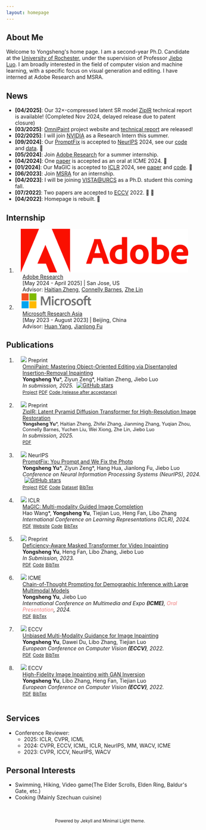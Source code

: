 ```yaml
---
layout: homepage
---
```


## About Me

Welcome to Yongsheng's home page. I am a second-year Ph.D. Candidate at the [University of Rochester](https://www.cs.rochester.edu/), under the supervision of Professor [Jiebo Luo](https://www.cs.rochester.edu/u/jluo/). I am broadly interested in the field of computer vision and machine learning, with a specific focus on visual generation and editing. I have interned at Adobe Research and MSRA.


## News

- **[04/2025]**: Our 32×-compressed latent SR model [ZipIR](https://arxiv.org/pdf/2504.08591) technical report is available! (Completed Nov 2024, delayed release due to patent closure)
- **[03/2025]**: [OmniPaint](https://www.yongshengyu.com/OmniPaint-Page/) project website and [technical report](https://arxiv.org/abs/2503.08677) are released!
- **[02/2025]**: I will join [NVIDIA](https://www.nvidia.com/en-us/) as a Research Intern this summer.
- **[09/2024]**: Our [PromptFix](https://arxiv.org/pdf/2405.16785) is accepted to [NeurIPS](https://neurips.cc/Conferences/2024) 2024, see our [code](https://github.com/yeates/PromptFix) and [data](https://huggingface.co/datasets/yeates/PromptfixData). &#127880;
- **[05/2024]**: Join [Adobe Research](https://research.adobe.com) for a summer internship.
- **[04/2024]**: One <a href="https://arxiv.org/pdf/2405.15687">paper</a> is accepted as an oral at ICME 2024. &#127880;
- **[01/2024]**: Our MaGIC is accepted to [ICLR](https://iclr.cc/) 2024, see [paper](https://arxiv.org/abs/2305.11818) and [code](https://github.com/yeates/MaGIC). &#127880;
- **[06/2023]**: Join [MSRA](https://www.microsoft.com/en-us/research/lab/microsoft-research-asia/) for an internship.
- **[04/2023]**: I will be joining [VISTA@URCS](https://www.cs.rochester.edu/u/jluo/) as a Ph.D. student this coming fall.
- **[07/2022]**: Two papers are accepted to [ECCV](https://eccv2022.ecva.net/) 2022. &#127880; &#127880;
- **[04/2022]**: Homepage is rebuilt. &#128509;


## Internship

<div class="publications">
<ol class="bibliography">


<li>
<div class="pub-row">
  <div style="position: relative;padding-right: 15px;padding-left: 15px;">
    <img src="./assets/img/adobe-logo.png" class="logo">
  </div>
  <div id="internship-adobe-24" class="col-sm-9" style="position: relative;width: 100%;padding-right: 15px;padding-left: 20px;">
      <div class="title"><a href="https://research.adobe.com/">Adobe Research</a></div>
      <div class="author">[May 2024 - April 2025] | San Jose, US</div>
      <div class="author">Advisor: <a href="https://scholar.google.com/citations?user=hLG8AmwAAAAJ&hl=en">Haitian Zheng</a>, <a href="https://scholar.google.com/citations?user=NINFXC0AAAAJ&hl=en">Connelly Barnes</a>, <a href="https://scholar.google.com/citations?hl=en&user=R0bnqaAAAAAJ">Zhe Lin</a></div>
  </div>
</div>
</li>


<li>
<div class="pub-row">
  <div style="position: relative;padding-right: 15px;padding-left: 15px;">
    <img src="./assets/img/microsoft-logo.png" class="logo" style="height: 45px">
  </div>
  <div id="internship-msra" class="col-sm-9" style="position: relative;width: 100%;padding-right: 15px;padding-left: 20px;">
      <div class="title"><a href="https://www.microsoft.com/en-us/research/lab/microsoft-research-asia/">Microsoft Research Asia</a></div>
      <div class="author">[May 2023 - August 2023] | Beijing, China</div>
      <div class="author">Advisor: <a href="https://scholar.google.com/citations?user=O8NTlooAAAAJ&hl=en">Huan Yang</a>, <a href="https://scholar.google.com/citations?user=-WqSwu8AAAAJ&hl=en">Jianlong Fu</a></div>
  </div>
</div>
</li>


</ol>
</div>

## Publications

<div class="publications">
<ol class="bibliography">


<li>
<div class="pub-row">
  <div class="col-sm-3 abbr" style="position: relative;padding-right: 15px;padding-left: 15px;">
    <img src="https://s2.loli.net/2025/03/13/CD58aw3gRuXzjIK.gif" class="teaser img-fluid z-depth-1">
            <abbr class="badge">Preprint</abbr>
  </div>
  <div id="yu25omnipaint" class="col-sm-9" style="position: relative;width: 100%;padding-right: 15px;padding-left: 20px;">
      <div class="title"><a href="https://arxiv.org/abs/2503.08677">OmniPaint: Mastering Object-Oriented Editing via Disentangled Insertion-Removal Inpainting</a></div>
      <div class="author"><strong>Yongsheng Yu</strong>*, Ziyun Zeng*, Haitian Zheng, Jiebo Luo</div>
      <div class="periodical"><em>In submission, 2025.</em>
      <a href="https://github.com/yeates/OmniPaint">
      <img src="https://img.shields.io/github/stars/yeates/OmniPaint?style=social" alt="GitHub stars" style="vertical-align: middle; margin-left: 5px; margin-top: -5px;">
      </a>
      </div>
    <div class="links">
      <a href="https://www.yongshengyu.com/OmniPaint-Page/" class="btn btn-sm z-depth-0" role="button" target="_blank" style="font-size:12px;">Project</a>
      <a href="https://arxiv.org/pdf/2503.08677" class="btn btn-sm z-depth-0" role="button" target="_blank" style="font-size:12px;">PDF</a>
      <a href="https://github.com/yeates/OmniPaint" class="btn btn-sm z-depth-0" role="button" target="_blank" style="font-size:12px;">Code (release after acceptance)</a>
      <!-- <a href="https://scholar.google.com/scholar?hl=en&as_sdt=0%2C5&q=OmniPaint%3A+You+Prompt+and+We+Fix+the+Photo&btnG=#d=gs_cit&t=1717276171483&u=%2Fscholar%3Fq%3Dinfo%3AmjbIp5vw_zcJ%3Ascholar.google.com%2F%26output%3Dcite%26scirp%3D0%26hl%3Den" class="btn btn-sm z-depth-0" role="button" target="_blank" style="font-size:12px;">BibTex</a> -->
    </div>
  </div>
</div>
</li>

<br>

<li>
<div class="pub-row">
  <div class="col-sm-3 abbr" style="position: relative;padding-right: 15px;padding-left: 15px;">
    <img src="https://s2.loli.net/2025/04/14/1TYjHhpcwQ7u2vF.jpg" class="teaser img-fluid z-depth-1">
            <abbr class="badge">Preprint</abbr>
  </div>
  <div id="yu25omnipaint" class="col-sm-9" style="position: relative;width: 100%;padding-right: 15px;padding-left: 20px;">
      <div class="title"><a href="https://arxiv.org/abs/2504.08591">ZipIR: Latent Pyramid Diffusion Transformer for High-Resolution Image Restoration</a></div>
      <div class="author" style="font-size: 0.9em;"><strong>Yongsheng Yu</strong>*, Haitian Zheng, Zhifei Zhang, Jianming Zhang, Yuqian Zhou, Connelly Barnes, Yuchen Liu, Wei Xiong, Zhe Lin, Jiebo Luo</div>
      <div class="periodical"><em>In submission, 2025.</em>
      <!-- <a href="https://github.com/yeates/OmniPaint">
      <img src="https://img.shields.io/github/stars/yeates/OmniPaint?style=social" alt="GitHub stars" style="vertical-align: middle; margin-left: 5px; margin-top: -5px;">
      </a> -->
      </div>
    <div class="links">
      <!-- <a href="https://www.yongshengyu.com/OmniPaint-Page/" class="btn btn-sm z-depth-0" role="button" target="_blank" style="font-size:12px;">Project</a> -->
      <a href="https://arxiv.org/pdf/2504.08591" class="btn btn-sm z-depth-0" role="button" target="_blank" style="font-size:12px;">PDF</a>
      <!-- <a href="https://github.com/yeates/OmniPaint" class="btn btn-sm z-depth-0" role="button" target="_blank" style="font-size:12px;">Code (release after acceptance)</a> -->
      <!-- <a href="https://scholar.google.com/scholar?hl=en&as_sdt=0%2C5&q=OmniPaint%3A+You+Prompt+and+We+Fix+the+Photo&btnG=#d=gs_cit&t=1717276171483&u=%2Fscholar%3Fq%3Dinfo%3AmjbIp5vw_zcJ%3Ascholar.google.com%2F%26output%3Dcite%26scirp%3D0%26hl%3Den" class="btn btn-sm z-depth-0" role="button" target="_blank" style="font-size:12px;">BibTex</a> -->
    </div>
  </div>
</div>
</li>

<br>


<li>
<div class="pub-row">
  <div class="col-sm-3 abbr" style="position: relative;padding-right: 15px;padding-left: 15px;">
    <img src="https://s2.loli.net/2024/10/04/e7wQchYHOFEJ3ZD.gif" class="teaser img-fluid z-depth-1">
            <abbr class="badge">NeurIPS</abbr>
  </div>
  <div id="yu24promptfix" class="col-sm-9" style="position: relative;width: 100%;padding-right: 15px;padding-left: 20px;">
      <div class="title"><a href="https://arxiv.org/abs/2405.16785">PromptFix: You Prompt and We Fix the Photo</a></div>
      <div class="author"><strong>Yongsheng Yu</strong>*, Ziyun Zeng*, Hang Hua, Jianlong Fu, Jiebo Luo</div>
      <div class="periodical"><em>Conference on Neural Information Processing Systems (NeurIPS), 2024.</em>
      <a href="https://github.com/yeates/PromptFix">
      <img src="https://img.shields.io/github/stars/yeates/PromptFix?style=social" alt="GitHub stars" style="vertical-align: middle; margin-left: 5px; margin-top: -5px;">
      </a>
      </div>
    <div class="links">
      <a href="https://www.yongshengyu.com/PromptFix-Page/" class="btn btn-sm z-depth-0" role="button" target="_blank" style="font-size:12px;">Project</a>
      <a href="https://arxiv.org/pdf/2405.16785" class="btn btn-sm z-depth-0" role="button" target="_blank" style="font-size:12px;">PDF</a>
      <a href="https://github.com/yeates/PromptFix" class="btn btn-sm z-depth-0" role="button" target="_blank" style="font-size:12px;">Code</a>
      <a href="https://huggingface.co/datasets/yeates/PromptfixData" class="btn btn-sm z-depth-0" role="button" target="_blank" style="font-size:12px;">Dataset</a>
      <a href="https://scholar.google.com/scholar?hl=en&as_sdt=0%2C5&q=PromptFix%3A+You+Prompt+and+We+Fix+the+Photo&btnG=#d=gs_cit&t=1717276171483&u=%2Fscholar%3Fq%3Dinfo%3AmjbIp5vw_zcJ%3Ascholar.google.com%2F%26output%3Dcite%26scirp%3D0%26hl%3Den" class="btn btn-sm z-depth-0" role="button" target="_blank" style="font-size:12px;">BibTex</a>
    </div>
  </div>
</div>
</li>

<br>


<li>
<div class="pub-row">
  <div class="col-sm-3 abbr" style="position: relative;padding-right: 15px;padding-left: 15px;">
    <img src="https://s2.loli.net/2023/11/25/V91f7PYqSwoaJmK.png" class="teaser img-fluid z-depth-1">
            <abbr class="badge">ICLR</abbr>
  </div>
  <div id="yu22unbiased" class="col-sm-9" style="position: relative;width: 100%;padding-right: 15px;padding-left: 20px;">
      <div class="title"><a href="https://arxiv.org/abs/2305.11818">MaGIC: Multi-modality Guided Image Completion</a></div>
      <div class="author">Hao Wang*, <strong>Yongsheng Yu</strong>, Tiejian Luo, Heng Fan, Libo Zhang</div>
      <div class="periodical"><em>International Conference on Learning Representations (ICLR), 2024.</em>
      </div>
    <div class="links">
      <a href="https://arxiv.org/pdf/2305.11818.pdf" class="btn btn-sm z-depth-0" role="button" target="_blank" style="font-size:12px;">PDF</a>
      <a href="https://yeates.github.io/MaGIC-Page" class="btn btn-sm z-depth-0" role="button" target="_blank" style="font-size:12px;">Website</a>
      <a href="https://github.com/yeates/MaGIC" class="btn btn-sm z-depth-0" role="button" target="_blank" style="font-size:12px;">Code</a>
      <a href="https://dblp.uni-trier.de/rec/journals/corr/abs-2305-11818.html?view=bibtex" class="btn btn-sm z-depth-0" role="button" target="_blank" style="font-size:12px;">BibTex</a>
    </div>
  </div>
</div>
</li>

<br>


<li>
<div class="pub-row">
  <div class="col-sm-3 abbr" style="position: relative;padding-right: 15px;padding-left: 15px;">
    <img src="https://s2.loli.net/2023/11/25/eiIWXha2vrsfVyk.gif" class="teaser img-fluid z-depth-1">
            <abbr class="badge">Preprint</abbr>
  </div>
  <div id="yu22unbiased" class="col-sm-9" style="position: relative;width: 100%;padding-right: 15px;padding-left: 20px;">
      <div class="title"><a href="https://arxiv.org/abs/2307.08629">Deficiency-Aware Masked Transformer for Video Inpainting</a></div>
      <div class="author"><strong>Yongsheng Yu</strong>, Heng Fan, Libo Zhang, Jiebo Luo</div>
      <div class="periodical"><em>In Submission, 2023.</em>
      </div>
    <div class="links">
      <a href="https://arxiv.org/pdf/2307.08629.pdf" class="btn btn-sm z-depth-0" role="button" target="_blank" style="font-size:12px;">PDF</a>
      <a href="https://github.com/yeates/DMT" class="btn btn-sm z-depth-0" role="button" target="_blank" style="font-size:12px;">Code</a>
      <a href="https://dblp.uni-trier.de/rec/journals/corr/abs-2307-08629.html?view=bibtex" class="btn btn-sm z-depth-0" role="button" target="_blank" style="font-size:12px;">BibTex</a>
    </div>
  </div>
</div>
</li>


<br>

<li>
<div class="pub-row">
  <div class="col-sm-3 abbr" style="position: relative;padding-right: 15px;padding-left: 15px;">
    <img src="https://s2.loli.net/2024/07/23/TXJhvWRS5xBo29L.jpg" class="teaser img-fluid z-depth-1">
            <abbr class="badge">ICME</abbr>
  </div>
  <div id="yu24demographic" class="col-sm-9" style="position: relative;width: 100%;padding-right: 15px;padding-left: 20px;">
      <div class="title"><a href="https://arxiv.org/pdf/2405.15687">Chain-of-Thought Prompting for Demographic Inference with Large Multimodal Models</a></div>
      <div class="author"><strong>Yongsheng Yu</strong>, Jiebo Luo</div>
      <div class="periodical"><em>International Conference on Multimedia and Expo <strong>(ICME)</strong>, <span style="color: lightcoral;">Oral Presentation</span>, 2024.</em>
      </div>
    <div class="links">
      <a href="https://arxiv.org/pdf/2405.15687" class="btn btn-sm z-depth-0" role="button" target="_blank" style="font-size:12px;">PDF</a>
      <a href="https://dblp.uni-trier.de/rec/journals/corr/abs-2405-15687.html?view=bibtex" class="btn btn-sm z-depth-0" role="button" target="_blank" style="font-size:12px;">BibTex</a>
    </div>
  </div>
</div>
</li>

<br>

<li>
<div class="pub-row">
  <div class="col-sm-3 abbr" style="position: relative;padding-right: 15px;padding-left: 15px;">
    <img src="https://s2.loli.net/2022/07/26/P87oHlKk1tNDxrG.png" class="teaser img-fluid z-depth-1">
            <abbr class="badge">ECCV</abbr>
  </div>
  <div id="yu22unbiased" class="col-sm-9" style="position: relative;width: 100%;padding-right: 15px;padding-left: 20px;">
      <div class="title"><a href="https://arxiv.org/abs/2208.11844">Unbiased Multi-Modality Guidance for Image Inpainting</a></div>
      <div class="author"><strong>Yongsheng Yu</strong>, Dawei Du, Libo Zhang, Tiejian Luo</div>
      <div class="periodical"><em>European Conference on Computer Vision <strong>(ECCV)</strong>, 2022.</em>
      </div>
    <div class="links">
      <a href="https://arxiv.org/abs/2208.11844" class="btn btn-sm z-depth-0" role="button" target="_blank" style="font-size:12px;">PDF</a>
      <a href="https://github.com/yeates/MMT" class="btn btn-sm z-depth-0" role="button" target="_blank" style="font-size:12px;">Code</a>
      <a href="https://dblp.uni-trier.de/rec/conf/eccv/YuDZL22.html?view=bibtex" class="btn btn-sm z-depth-0" role="button" target="_blank" style="font-size:12px;">BibTex</a>
    </div>
  </div>
</div>
</li>

<br>

<li>
<div class="pub-row">
  <div class="col-sm-3 abbr" style="position: relative;padding-right: 15px;padding-left: 15px;">
    <img src="https://s2.loli.net/2022/07/26/Ppk4TmYCqyvf7Zl.png" class="teaser img-fluid z-depth-1">
            <abbr class="badge">ECCV</abbr>
  </div>
  <div id="yu22high" class="col-sm-9" style="position: relative;width: 100%;padding-right: 15px;padding-left: 20px;">
      <div class="title"><a href="https://arxiv.org/abs/2208.11850">High-Fidelity Image Inpainting with GAN Inversion</a></div>
      <div class="author"><strong>Yongsheng Yu</strong>, Libo Zhang, Heng Fan, Tiejian Luo</div>
      <div class="periodical"><em>European Conference on Computer Vision <strong>(ECCV)</strong>, 2022.</em>
      </div>
    <div class="links">
      <a href="https://arxiv.org/abs/2208.11850" class="btn btn-sm z-depth-0" role="button" target="_blank" style="font-size:12px;">PDF</a>
      <a href="https://dblp.uni-trier.de/rec/conf/eccv/YuZFL22.html?view=bibtex" class="btn btn-sm z-depth-0" role="button" target="_blank" style="font-size:12px;">BibTex</a>
    </div>
  </div>
</div>
</li>


<br>


</ol>
</div>

## Services

- Conference Reviewer: 
  - 2025: ICLR, CVPR, ICML
  - 2024: CVPR, ECCV, ICML, ICLR, NeurIPS, MM, WACV, ICME
  - 2023: CVPR, ICCV, NeurIPS, WACV


## Personal Interests
- Swimming, Hiking, Video game(The Elder Scrolls, Elden Ring, Baldur's Gate, etc.)
- Cooking (Mainly Szechuan cuisine)

<!-- 
## Awards

- 3rd Place, Tencent Honor of Kings Multi-Agent Reinforcement Learning Competition, 2021.
- Outstanding Undergraduate Award, China Computer Federation, 2018. -->
<!-- - [Outstanding Undergraduate Award](https://www.ccf.org.cn/Awards/Awardds/2018-07-31/650741.shtml), China Computer Federation, 2018. -->
<!-- - Bronze Award, The ACM-ICPC Asia Reginal Contest, 2017.
- 380/500 (Top 1.54%), CCF (China Computer Federation) CSP (Certified Software Professional), 2017. -->

<br>

<script type='text/javascript' id='clustrmaps' src='//cdn.clustrmaps.com/map_v2.js?cl=080808&w=250&t=n&d=RoDpcfB2vG1lN_1So1H7EOpCNMohRUZg7CEirev-baw&co=ffffff&ct=808080&cmo=3acc3a&cmn=ff5353'></script>

<p style="text-align: center"><small>Powered by Jekyll and Minimal Light theme.</small></p>